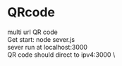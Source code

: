 # QRcode
multi url QR code \
Get start: node sever.js \
sever run at localhost:3000 \
QR code should direct to ipv4:3000 \
